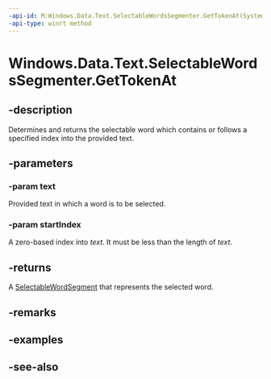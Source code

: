 ----api-id: M:Windows.Data.Text.SelectableWordsSegmenter.GetTokenAt(System.String,System.UInt32)
-api-type: winrt method
---<!-- Method syntaxpublic Windows.Data.Text.SelectableWordSegment GetTokenAt(System.String text, System.UInt32 startIndex)--># Windows.Data.Text.SelectableWordsSegmenter.GetTokenAt## -descriptionDetermines and returns the selectable word which contains or follows a specified index into the provided text.## -parameters### -param textProvided text in which a word is to be selected.### -param startIndexA zero-based index into *text*. It must be less than the length of *text*.## -returnsA [SelectableWordSegment](selectablewordsegment.md) that represents the selected word.## -remarks## -examples## -see-also